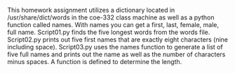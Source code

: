 This homework assignment utilizes a dictionary located in /usr/share/dict/words in the coe-332 class machine as well as a python function called names. With names you can get a first, last, female, male, full name. Script01.py finds the five longest words from the words file. Script02.py prints out five first names that are exactly eight characters (nine including space). Script03.py uses the names function to generate a list of five full names and prints out the name as well as the number of characters minus spaces. A function is defined to determine the length.
